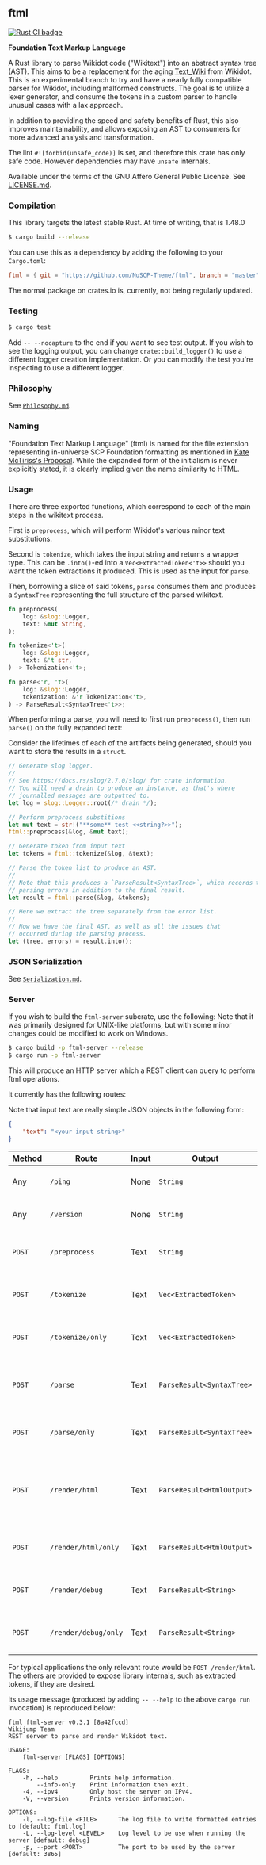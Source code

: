 ## ftml

<p>
  <a href="https://github.com/Nu-SCPTheme/ftml/actions?query=workflow%3A%22Rust+CI%22">
    <img src="https://github.com/Nu-SCPTheme/ftml/workflows/Rust%20CI/badge.svg"
         alt="Rust CI badge">
  </a>
</p>

**Foundation Text Markup Language**

A Rust library to parse Wikidot code ("Wikitext") into an abstract syntax tree (AST).
This aims to be a replacement for the aging [Text\_Wiki](https://github.com/gabrys/wikidot/tree/master/lib/Text_Wiki/Text) from Wikidot.
This is an experimental branch to try and have a nearly fully compatible parser for Wikidot, including malformed constructs.
The goal is to utilize a lexer generator, and consume the tokens in a custom parser to handle unusual cases with a lax approach.

In addition to providing the speed and safety benefits of Rust, this also improves maintainability, and allows exposing an AST to consumers
for more advanced analysis and transformation.

The lint `#![forbid(unsafe_code)]` is set, and therefore this crate has only safe code. However dependencies may have `unsafe` internals.

Available under the terms of the GNU Affero General Public License. See [LICENSE.md](LICENSE).

### Compilation
This library targets the latest stable Rust. At time of writing, that is 1.48.0

```sh
$ cargo build --release
```

You can use this as a dependency by adding the following to your `Cargo.toml`:

```toml
ftml = { git = "https://github.com/NuSCP-Theme/ftml", branch = "master" }
```

The normal package on crates.io is, currently, not being regularly updated.

### Testing
```sh
$ cargo test
```

Add `-- --nocapture` to the end if you want to see test output.
If you wish to see the logging output, you can change `crate::build_logger()`
to use a different logger creation implementation. Or you can modify the test
you're inspecting to use a different logger.

### Philosophy

See [`Philosophy.md`](Philosophy).

### Naming
"Foundation Text Markup Language" (ftml) is named for the file extension representing in-universe
SCP Foundation formatting as mentioned in [Kate McTiriss's Proposal](http://www.scpwiki.com/kate-mctiriss-s-proposal).
While the expanded form of the initialism is never explicitly stated, it is clearly implied given the
name similarity to HTML.

### Usage
There are three exported functions, which correspond to each of the main steps in the wikitext process.

First is `preprocess`, which will perform Wikidot's various minor text substitutions.

Second is `tokenize`, which takes the input string and returns a wrapper type. This can be `.into()`-ed into a `Vec<ExtractedToken<'t>>` should you want the token extractions it produced. This is used as the input for `parse`.

Then, borrowing a slice of said tokens, `parse` consumes them and produces a `SyntaxTree` representing the full structure of the parsed wikitext.

```rust
fn preprocess(
    log: &slog::Logger,
    text: &mut String,
);

fn tokenize<'t>(
    log: &slog::Logger,
    text: &'t str,
) -> Tokenization<'t>;

fn parse<'r, 't>(
    log: &slog::Logger,
    tokenization: &'r Tokenization<'t>,
) -> ParseResult<SyntaxTree<'t>>;
```

When performing a parse, you will need to first run `preprocess()`, then run `parse()`
on the fully expanded text:

Consider the lifetimes of each of the artifacts being generated, should you want to
store the results in a `struct`.

```rust
// Generate slog logger.
//
// See https://docs.rs/slog/2.7.0/slog/ for crate information.
// You will need a drain to produce an instance, as that's where
// journalled messages are outputted to.
let log = slog::Logger::root(/* drain */);

// Perform preprocess substitions
let mut text = str!("**some** test <<string?>>");
ftml::preprocess(&log, &mut text);

// Generate token from input text
let tokens = ftml::tokenize(&log, &text);

// Parse the token list to produce an AST.
//
// Note that this produces a `ParseResult<SyntaxTree>`, which records the
// parsing errors in addition to the final result.
let result = ftml::parse(&log, &tokens);

// Here we extract the tree separately from the error list.
//
// Now we have the final AST, as well as all the issues that
// occurred during the parsing process.
let (tree, errors) = result.into();
```

### JSON Serialization

See [`Serialization.md`](Serialization).

### Server
If you wish to build the `ftml-server` subcrate, use the following:
Note that it was primarily designed for UNIX-like platforms, but with
some minor changes could be modified to work on Windows.

```sh
$ cargo build -p ftml-server --release
$ cargo run -p ftml-server
```

This will produce an HTTP server which a REST client can query to perform ftml operations.

It currently has the following routes:

Note that input text are really simple JSON objects in the following form:
```json
{
    "text": "<your input string>"
}
```

| Method | Route | Input | Output | Description |
|--------|-------|-------|--------|-------------|
| Any | `/ping` | None | `String` | See if you're able to connect to the server. |
| Any | `/version` | None | `String` | Outputs what version of ftml is being run. |
| `POST` | `/preprocess` | Text | `String` | Runs the preprocessor on the given input string. |
| `POST` | `/tokenize` | Text | `Vec<ExtractedToken>` | Runs the tokenizer on the input string and returns the extracted tokens. |
| `POST` | `/tokenize/only` | Text | `Vec<ExtractedToken>` | Same as above, but the preprocessor is not run first. |
| `POST` | `/parse` | Text | `ParseResult<SyntaxTree>` | Runs the parser on the input string and returns the abstract syntax tree. |
| `POST` | `/parse/only` | Text | `ParseResult<SyntaxTree>` | Same as above, but the preprocessor is not run first. |
| `POST` | `/render/html` | Text | `ParseResult<HtmlOutput>` | Performs the full rendering process, from preprocessing, tokenization, parsing, and then rendering. |
| `POST` | `/render/html/only` | Text | `ParseResult<HtmlOutput>` | Same as above, but the preprocessor is not run first. |
| `POST` | `/render/debug` | Text | `ParseResult<String>` | Performs rendering, as above, but uses `ftml::DebugRender`. |
| `POST` | `/render/debug/only` | Text | `ParseResult<String>` | Same as above, but the preprocessor is not run first. |

For typical applications the only relevant route would be `POST /render/html`.
The others are provided to expose library internals, such as extracted tokens,
if they are desired.

Its usage message (produced by adding `-- --help` to the above `cargo run` invocation)
is reproduced below:

```
ftml ftml-server v0.3.1 [8a42fccd]
Wikijump Team
REST server to parse and render Wikidot text.

USAGE:
    ftml-server [FLAGS] [OPTIONS]

FLAGS:
    -h, --help         Prints help information.
        --info-only    Print information then exit.
    -4, --ipv4         Only host the server on IPv4.
    -V, --version      Prints version information.

OPTIONS:
    -l, --log-file <FILE>      The log file to write formatted entries to [default: ftml.log]
    -L, --log-level <LEVEL>    Log level to be use when running the server [default: debug]
    -p, --port <PORT>          The port to be used by the server [default: 3865]
```
